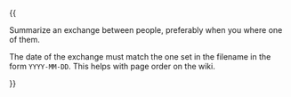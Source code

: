 {{

Summarize an exchange between people, preferably when you where one of them.

The date of the exchange must match the one set in the filename in the form `YYYY-MM-DD`.
This helps with page order on the wiki.

}}
